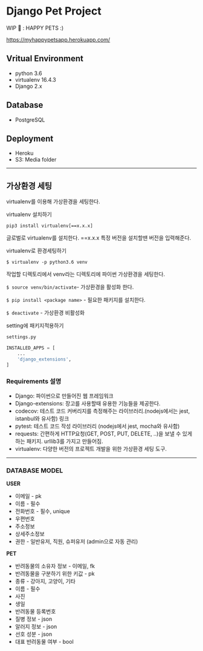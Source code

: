 
# Django Pet Project

WIP 🚧 : HAPPY PETS :)

https://myhappypetsapp.herokuapp.com/



## Vritual Environment

- python 3.6
- virtualenv 16.4.3
- Django 2.x 



## Database

- PostgreSQL

## Deployment

- Heroku
- S3: Media folder

---

## 가상환경 세팅

virtualenv를 이용해 가상환경을 세팅한다.

virtualenv 설치하기

`pip3 install virtualenv[==x.x.x]`

글로벌로 virtualenv를 설치한다. ==x.x.x 특정 버전을 설치할땐 버전을 입력해준다.

virtualenv로 환경세팅하기

`$ virtualenv -p python3.6 venv`

작업할 디렉토리에서 venv라는 디렉토리에 파이썬 가상환경을 세팅한다.

`$ source venv/bin/activate`- 가상환경을 활성화 한다.

`$ pip install <package name>` - 필요한 패키지를 설치한다.

`$ deactivate` - 가상환경 비활성화

setting에 패키지적용하기

```py
settings.py

INSTALLED_APPS = [
    ...
    'django_extensions',
]
```

### Requirements 설명

- Django: 파이썬으로 만들어진 웹 프레임워크
- Django-extensions: 장고를 사용할때 유용한 기능들을 제공한다.
- codecov: 테스트 코드 커버리지를 측정해주는 라이브러리.(nodejs에서는 jest, istanbul와 유사함) 링크
- pytest: 테스트 코드 작성 라이브러리 (nodejs에서 jest, mocha와 유사함)
- requests: 간편하게 HTTP요청(GET, POST, PUT, DELETE, ..)을 보낼 수 있게 하는 패키지. urllib3를 가지고 만들어짐.
- virtualenv: 다양한 버전의 프로젝트 개발을 위한 가상환경 세팅 도구.


---

### DATABASE MODEL

**USER**

- 이메일 - pk
- 이름 - 필수
- 전화번호 - 필수, unique
- 우편번호
- 주소정보
- 상세주소정보
- 권한 - 일반유저, 직원, 슈퍼유저 (admin으로 자동 관리)


**PET**

- 반려동물의 소유자 정보 - 이메일, fk
- 반려동물을 구분하기 위한 키값 - pk
- 종류 - 강아지, 고양이, 기타
- 이름 - 필수
- 사진
- 생일
- 반려동물 등록번호
- 질병 정보 - json
- 알러지 정보 - json
- 선호 성분 - json
- 대표 반려동물 여부 - bool



